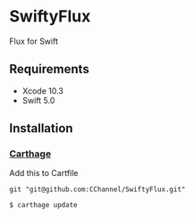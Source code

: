 # SwiftyFlux
Flux for Swift

## Requirements
- Xcode 10.3
- Swift 5.0

## Installation
### [Carthage](https://github.com/Carthage/Carthage)

Add this to Cartfile
```
git "git@github.com:CChannel/SwiftyFlux.git"
```
```sh
$ carthage update
```
